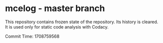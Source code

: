 # mcelog - master branch

This repository contains frozen state of the repository.
Its history is cleared. It is used only for static code
analysis with Codacy.

Commit Time: 1708759568